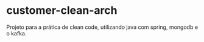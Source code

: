 # customer-clean-arch

Projeto para a prática de clean code, utilizando java com spring, mongodb e o kafka.
